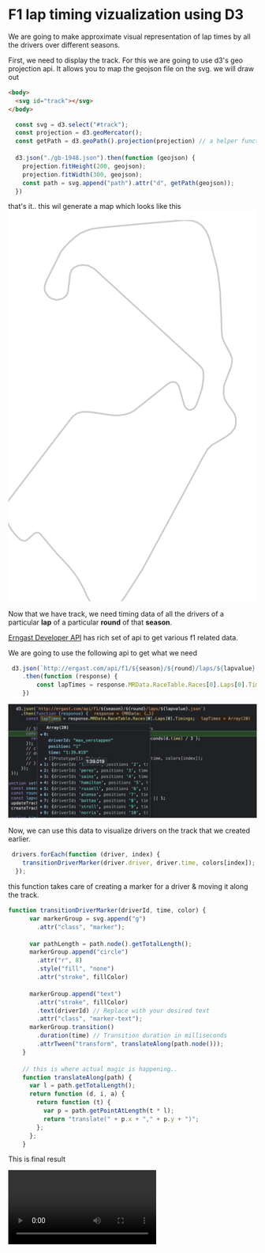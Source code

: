 # F1 lap timing vizualization using D3

We are going to make approximate visual representation of lap times by all the drivers over different seasons.

First, we need to display the track. For this we are going to use d3's geo projection api.
It allows you to map the geojson file on the svg. we will draw out

```html
<body>
  <svg id="track"></svg>
</body>
```
```javascript
  const svg = d3.select("#track");
  const projection = d3.geoMercator();
  const getPath = d3.geoPath().projection(projection) // a helper function to get the path from the projected data.

  d3.json("./gb-1948.json").then(function (geojson) {
    projection.fitHeight(200, geojson);
    projection.fitWidth(300, geojson);
    const path = svg.append("path").attr("d", getPath(geojson));
  })
```

that's it.. this wil generate a map which looks like this
![track](./images/track.png)

Now that we have track, we need timing data of all the drivers of a particular <b>lap</b> of a particular <b>round</b> of that <b>season</b>.

[Erngast Developer API](http://ergast.com/mrd/) has rich set of api to get various f1 related data.

We are going to use the following api to get what we need 

```javascript
 d3.json(`http://ergast.com/api/f1/${season}/${round}/laps/${lapvalue}.json`)
    .then(function (response) {
        const lapTimes = response.MRData.RaceTable.Races[0].Laps[0].Timings;
    })
```

![Response](images/timings.png)

Now, we can use this data to visualize drivers on the track that we created earlier.

```javascript
 drivers.forEach(function (driver, index) {
    transitionDriverMarker(driver.driver, driver.time, colors[index]);
  });
```

this function takes care of creating a marker for a driver & moving it along the track.

```javascript
function transitionDriverMarker(driverId, time, color) {
      var markerGroup = svg.append("g")
        .attr("class", "marker");

      var pathLength = path.node().getTotalLength();
      markerGroup.append("circle")
        .attr("r", 8)
        .style("fill", "none")
        .attr("stroke", fillColor)

      markerGroup.append("text")
        .attr("stroke", fillColor)
        .text(driverId) // Replace with your desired text
        .attr("class", "marker-text");
      markerGroup.transition()
        .duration(time) // Transition duration in milliseconds
        .attrTween("transform", translateAlong(path.node()));
    }

    // this is where actual magic is happening..
    function translateAlong(path) {
      var l = path.getTotalLength();
      return function (d, i, a) {
        return function (t) {
          var p = path.getPointAtLength(t * l);
          return "translate(" + p.x + "," + p.y + ")";
        };
      };
    }
```

This is final result

<video src="videos/result.mov" controls="controls" style="max-width: 730px;">
</video>